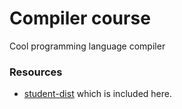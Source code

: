 # Compiler course

Cool programming language compiler

### Resources

* [student-dist](https://s3-us-west-1.amazonaws.com/prod-edx/Compilers/Misc/student-dist.tar.gz) which is included here.
